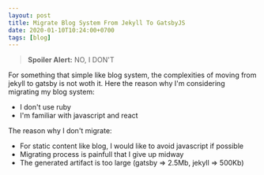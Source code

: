 ```yaml
---
layout: post
title: Migrate Blog System From Jekyll To GatsbyJS
date: 2020-01-10T10:24:00+0700
tags: [blog]
---
```


> **Spoiler Alert:** NO, I DON'T

For something that simple like blog system, the complexities of moving from jekyll to gatsby is not woth it. Here the reason why I'm considering migrating my blog system:

- I don't use ruby
- I'm familiar with javascript and react

The reason why I don't migrate:

- For static content like blog, I would like to avoid javascript if possible
- Migrating process is painfull that I give up midway
- The generated artifact is too large (gatsby => 2.5Mb, jekyll => 500Kb)
